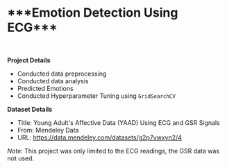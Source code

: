 <h1>***Emotion Detection Using ECG***</h1> <br>

__Project Details__
- Conducted data preprocessing
- Conducted data analysis
- Predicted Emotions
- Conducted Hyperparameter Tuning using ```GridSearchCV```

__Dataset Details__
- Title: Young Adult's Affective Data (YAAD) Using ECG and GSR Signals
- From: Mendeley Data
- URL: https://data.mendeley.com/datasets/g2p7vwxyn2/4

*Note*: This project was only limited to the ECG readings, the GSR data was not used.
